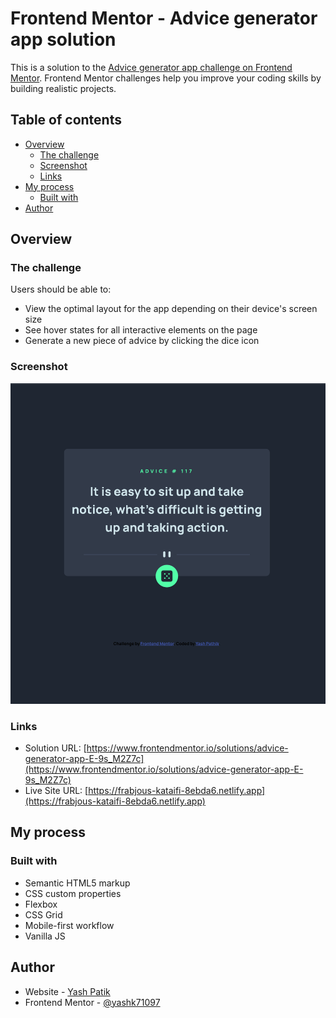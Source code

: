 # Frontend Mentor - Advice generator app solution

This is a solution to the [Advice generator app challenge on Frontend Mentor](https://www.frontendmentor.io/challenges/advice-generator-app-QdUG-13db). Frontend Mentor challenges help you improve your coding skills by building realistic projects.

## Table of contents

-   [Overview](#overview)
    -   [The challenge](#the-challenge)
    -   [Screenshot](#screenshot)
    -   [Links](#links)
-   [My process](#my-process)
    -   [Built with](#built-with)
-   [Author](#author)

## Overview

### The challenge

Users should be able to:

-   View the optimal layout for the app depending on their device's screen size
-   See hover states for all interactive elements on the page
-   Generate a new piece of advice by clicking the dice icon

### Screenshot

![](./images/screenshot-advice.png)

### Links

-   Solution URL: [https://www.frontendmentor.io/solutions/advice-generator-app-E-9s_M2Z7c](https://www.frontendmentor.io/solutions/advice-generator-app-E-9s_M2Z7c)
-   Live Site URL: [https://frabjous-kataifi-8ebda6.netlify.app](https://frabjous-kataifi-8ebda6.netlify.app)

## My process

### Built with

-   Semantic HTML5 markup
-   CSS custom properties
-   Flexbox
-   CSS Grid
-   Mobile-first workflow
-   Vanilla JS

## Author

-   Website - [Yash Patik](https://www.your-site.com)
-   Frontend Mentor - [@yashk71097](https://www.frontendmentor.io/profile/yashk71097)
